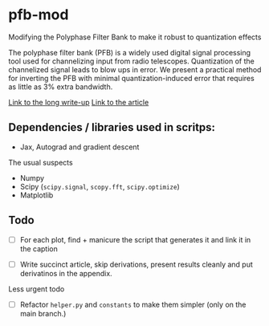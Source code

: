 # pfb-mod
Modifying the Polyphase Filter Bank to make it robust to quantization effects

The polyphase filter bank (PFB) is a widely used digital signal processing tool used for channelizing input from radio telescopes. Quantization of the channelized signal leads to blow ups in error. We present a practical method for inverting the PFB with minimal quantization-induced error that requires as little as 3\% extra bandwidth.

[Link to the long write-up](https://www.overleaf.com/1895914395bjkqwzjzgkrp) 
[Link to the article]() 

## Dependencies / libraries used in scritps:
- Jax, Autograd and gradient descent

The usual suspects
- Numpy
- Scipy (``scipy.signal``, ``scopy.fft``, ``scipy.optimize``)
- Matplotlib

## Todo
- [ ] For each plot, find + manicure the script that generates it and link it in the caption
- [ ] Write succinct article, skip derivations, present results cleanly and put derivatinos in the appendix. 


Less urgent todo
- [ ] Refactor `helper.py` and `constants` to make them simpler (only on the main branch.) 
